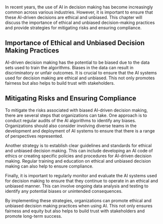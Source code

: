 
In recent years, the use of AI in decision making has become increasingly common across various industries. However, it is important to ensure that these AI-driven decisions are ethical and unbiased. This chapter will discuss the importance of ethical and unbiased decision-making practices and provide strategies for mitigating risks and ensuring compliance.

Importance of Ethical and Unbiased Decision Making Practices
------------------------------------------------------------

AI-driven decision making has the potential to be biased due to the data sets used to train the algorithms. Biases in the data can result in discriminatory or unfair outcomes. It is crucial to ensure that the AI systems used for decision making are ethical and unbiased. This not only promotes fairness but also helps to build trust with stakeholders.

Mitigating Risks and Ensuring Compliance
----------------------------------------

To mitigate the risks associated with biased AI-driven decision making, there are several steps that organizations can take. One approach is to conduct regular audits of the AI algorithms to identify any biases. Organizations should also consider involving diverse teams in the development and deployment of AI systems to ensure that there is a range of perspectives represented.

Another strategy is to establish clear guidelines and standards for ethical and unbiased decision making. This can include developing an AI code of ethics or creating specific policies and procedures for AI-driven decision making. Regular training and education on ethical and unbiased decision making can also help to ensure compliance.

Finally, it is important to regularly monitor and evaluate the AI systems used for decision making to ensure that they continue to operate in an ethical and unbiased manner. This can involve ongoing data analysis and testing to identify any potential biases or unintended consequences.

By implementing these strategies, organizations can promote ethical and unbiased decision making practices when using AI. This not only ensures fairness and equity but also helps to build trust with stakeholders and promote long-term success.
